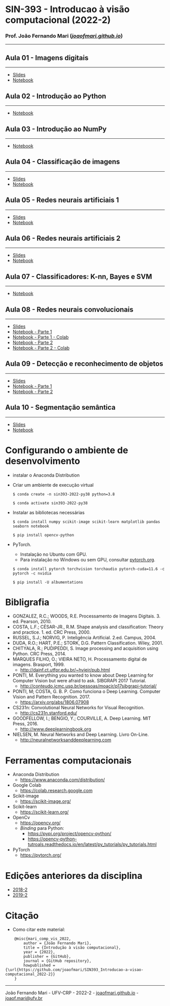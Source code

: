 # SIN-393 - Introducao à visão computacional (2022-2)

### Prof. João Fernando Mari ([*joaofmari.github.io*](https://joaofmari.github.io/))
---

## Aula 01 - Imagens digitais
---
* [Slides](/slides/Aula01.ImagensDigitais.(2022-2).pdf)
* [Notebook](/notebooks/Aula%2001%20-%20Imagens%20digitais.ipynb)

## Aula 02 - Introdução ao Python
---
* [Notebook](https://github.com/joaofmari/SIN393_Introducao-a-visao-computacional_2022-2/blob/main/notebooks/Aula%2002%20-%20Introdu%C3%A7%C3%A3o%20ao%20Python.ipynb)

## Aula 03 - Introdução ao NumPy
---
* [Notebook](https://github.com/joaofmari/SIN393_Introducao-a-visao-computacional_2022-2/blob/main/notebooks/Aula%2003%20-%20Introdu%C3%A7%C3%A3o%20ao%20NumPy.ipynb)

## Aula 04 - Classificação de imagens
---
* [Slides](/slides/Aula04.ClassificacaoDeImagens.(2022-2).pdf)
* [Notebook](https://github.com/joaofmari/SIN393_Introducao-a-visao-computacional_2022-2/blob/main/notebooks/Aula%2004%20-%20Classifica%C3%A7%C3%A3o%20de%20imagens.ipynb)

## Aula 05 - Redes neurais artificiais 1
---
* [Slides](/slides/Aula05.RedesNeuraisArtificiais.1.(2022-2).pdf)
* [Notebook](https://github.com/joaofmari/SIN393_Introducao-a-visao-computacional_2022-2/blob/main/notebooks/Aula%2005%20-%20Redes%20Neurais%20Artificiais%201.ipynb)

## Aula 06 - Redes neurais artificiais 2
---
* [Slides](/slides/Aula06.RedesNeuraisArtificiais.2.(2022-2).pdf)
* [Notebook](https://github.com/joaofmari/SIN393_Introducao-a-visao-computacional_2022-2/blob/main/notebooks/Aula%2006%20-%20Redes%20Neurais%20Artificiais%202.ipynb)

## Aula 07 - Classificadores: K-nn, Bayes e SVM
---
* [Notebook](https://github.com/joaofmari/SIN393_Introducao-a-visao-computacional_2022-2/blob/main/notebooks/Aula%2007%20-%20Classificadores%20K-NN%2C%20Bayes%20e%20SVM.ipynb)

## Aula 08 - Redes neurais convolucionais
---
* [Slides](/slides/Aula08.RedesNeuraisConvolucionais.(2022-2).pdf)
* [Notebook - Parte 1](https://github.com/joaofmari/SIN393_Introducao-a-visao-computacional_2022-2/blob/main/notebooks/Aula%2008%20-%20Redes%20Neurais%20Convolucionais%20(Parte%201).ipynb)
* [Notebook - Parte 1 - Colab](https://colab.research.google.com/drive/1jlgl6d03pyJeG2WGiVwUtnTmyu0w6Evi?usp=sharing)
* [Notebook - Parte 2](https://github.com/joaofmari/SIN393_Introducao-a-visao-computacional_2022-2/blob/main/notebooks/Aula%2008%20-%20Redes%20Neurais%20Convolucionais%20(Parte%202).ipynb)
* [Notebook - Parte 2 - Colab](https://colab.research.google.com/drive/1PjQlQMFNMJNn9HuK3YgK4xqcd200PnsG?usp=sharing)


## Aula 09 - Detecção e reconhecimento de objetos
---
* [Slides](/slides/Aula09.DeteccaoDeObjetos.(2022-2).pdf)
* [Notebook - Parte 1](https://github.com/joaofmari/SIN393_Introducao-a-visao-computacional_2022-2/blob/main/notebooks/Aula%2009%20-%20Detec%C3%A7%C3%A3o%20e%20reconhecimento%20de%20objetos%20(Parte%201).ipynb)
* [Notebook - Parte 2](https://github.com/joaofmari/SIN393_Introducao-a-visao-computacional_2022-2/blob/main/notebooks/Aula%2009%20-%20Detec%C3%A7%C3%A3o%20e%20reconhecimento%20de%20objetos%20(Parte%202).ipynb)

## Aula 10 - Segmentação semântica
---
* [Slides](/slides/Aula10.SegmentacaoSemantica.(2022-2).pdf)
* [Notebook](https://github.com/joaofmari/SIN393_Introducao-a-visao-computacional_2022-2/blob/main/notebooks/Aula%2010%20-%20Segmenta%C3%A7%C3%A3o%20sem%C3%A2ntica.ipynb)


# Configurando o ambiente de desenvolvimento

* instalar o Anaconda Distribution

* Criar um ambiente de execução virtual
    
    ```$ conda create -n sin393-2022-py38 python=3.8```

    ```$ conda activate sin393-2022-py38```

* Instalar as bibliotecas necessárias

    ``` $ conda install numpy scikit-image scikit-learn matplotlib pandas seaborn notebook ```

    ``` $ pip install opencv-python ```

* PyTorch. 
    * Instalação no Ubuntu com GPU.
    * Para instalação no Windows ou sem GPU, consultar [pytorch.org](https://pytorch.org/).

    ```$ conda install pytorch torchvision torchaudio pytorch-cuda=11.6 -c pytorch -c nvidia```

    ```$ pip install -U albumentations```



# Bibligrafia

* GONZALEZ, R.C.; WOODS, R.E. Processamento de Imagens Digitais. 3. ed. Pearson, 2010.
* COSTA, L.F.; CÉSAR-JR., R.M. Shape analysis and classification: Theory and practice. 1. ed. CRC Press, 2000.
* RUSSEL, S.J.; NORVIG, P. Inteligência Artificial. 2.ed. Campus, 2004.
* DUDA, R.O.; HART, P.E.; STORK, D.G. Pattern Classification. Wiley, 2001. 
* CHITYALA, R.; PUDIPEDDI, S. Image processing and acquisition using Python. CRC Press, 2014.
* MARQUES FILHO, O.; VIEIRA NETO, H. Processamento digital de imagens. Brasport, 1999.
    * http://dainf.ct.utfpr.edu.br/~hvieir/pub.html   
* PONTI, M. Everything you wanted to know about Deep Learning for Computer Vision but were afraid to ask. SIBGRAPI 2017 Tutorial.
    * http://conteudo.icmc.usp.br/pessoas/moacir/p17sibgrapi-tutorial/  
* PONTI, M; COSTA, G. B. P. Como funciona o Deep Learning. Computer Vision and Pattern Recognition. 2017.
    * https://arxiv.org/abs/1806.07908  
* CS231n: Convolutional Neural Networks for Visual Recognition.
    * http://cs231n.stanford.edu/ 
* GOODFELLOW, I.; BENGIO, Y.; COURVILLE, A. Deep Learning. MIT Press, 2016. 
    * http://www.deeplearningbook.org 
* NIELSEN, M. Neural Networks and Deep Learning. Livro On-Line. 
    * http://neuralnetworksanddeeplearning.com  



# Ferramentas computacionais

* Anaconda Distribution
    * https://www.anaconda.com/distribution/
* Google Colab
    * https://colab.research.google.com
* Scikit-image
    * https://scikit-image.org/
* Scikit-learn
    * https://scikit-learn.org/
* OpenCv
    * https://opencv.org/
    * <i>Binding</i> para Python:
        * https://pypi.org/project/opencv-python/
        * https://opencv-python-tutroals.readthedocs.io/en/latest/py_tutorials/py_tutorials.html
* PyTorch
    * https://pytorch.org/

# Edições anteriores da disciplina

* [2018-2](https://github.com/joaofmari/computer-vision/tree/master/sin393-2018)
* [2019-2](https://github.com/joaofmari/computer-vision/tree/master/sin393-2019)

# Citação

* Como citar este material:

```
    @misc{mari_comp_vis_2022,
        author = {João Fernando Mari},
        title = {Introdução à visão computacional},
        year = {2022},
        publisher = {GitHub},
        journal = {GitHub repository},
        howpublished = {\url{https://github.com/joaofmari/SIN393_Introducao-a-visao-computacional_2022-2}}
    }
```

---
João Fernando Mari - UFV-CRP - 2022-2 - [joaofmari.github.io](joaofmari.github.io) - joaof.mari@ufv.br
